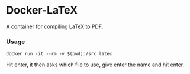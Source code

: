 # Docker-LaTeX
A container for compiling LaTeX to PDF.


### Usage

```
docker run -it --rm -v $(pwd):/src latex
```

Hit enter, it then asks which file to use, give enter the name and hit enter.

